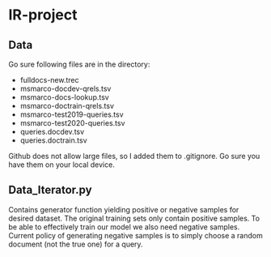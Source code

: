 # IR-project
## Data
Go sure following files are in the directory:    
- fulldocs-new.trec    
- msmarco-docdev-qrels.tsv
- msmarco-docs-lookup.tsv
- msmarco-doctrain-qrels.tsv
- msmarco-test2019-queries.tsv
- msmarco-test2020-queries.tsv
- queries.docdev.tsv
- queries.doctrain.tsv

Github does not allow large files, so I added them to .gitignore. Go sure you have them on your local device.

## Data_Iterator.py
Contains generator function yielding positive or negative samples for desired dataset. The original training sets only contain positive samples. To be able to effectively train our model we also need negative samples. Current policy of generating negative samples is to simply choose a random document (not the true one) for a query.
